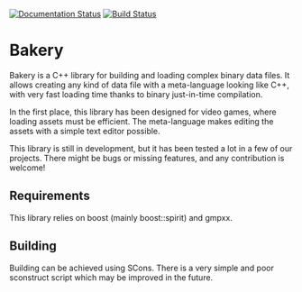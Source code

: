 [![Documentation Status](https://readthedocs.org/projects/libbakery/badge/?version=latest)](https://libbakery.readthedocs.io/en/latest/?badge=latest)
[![Build Status](https://travis-ci.com/kingofpayne/bakery.svg?branch=master)](https://travis-ci.com/kingofpayne/bakery)

# Bakery

Bakery is a C++ library for building and loading complex binary data files. It
allows creating any kind of data file with a meta-language looking like C++,
with very fast loading time thanks to binary just-in-time compilation.

In the first place, this library has been designed for video games, where
loading assets must be efficient. The meta-language makes editing the assets
with a simple text editor possible.

This library is still in development, but it has been tested a lot in a few of
our projects. There might be bugs or missing features, and any contribution is
welcome!

## Requirements

This library relies on boost (mainly boost::spirit) and gmpxx.

## Building

Building can be achieved using SCons. There is a very simple and poor sconstruct
script which may be improved in the future.
